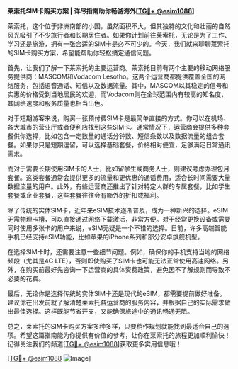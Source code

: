 **莱索托SIM卡购买方案 | 详尽指南助你畅游海外[[TG💪+ @esim1088](https://t.me/s/esim1088)]**

莱索托，这个位于非洲南部的小国，虽然面积不大，但其独特的文化和壮丽的自然风光吸引了不少旅行者和长期居住者。如果你计划前往莱索托，无论是为了工作、学习还是旅游，拥有一张合适的SIM卡是必不可少的。今天，我们就来聊聊莱索托的SIM卡购买方案，希望能帮助你轻松搞定通信问题。

首先，让我们了解一下莱索托的主要运营商。莱索托目前有两个主要的移动网络服务提供商：MASCOM和Vodacom Lesotho。这两个运营商都提供覆盖全国的网络服务，包括语音通话、短信以及数据流量。其中，MASCOM以其稳定的信号和实惠的价格受到当地居民的欢迎，而Vodacom则在全球范围内有较高的知名度，其网络速度和服务质量也相当出色。

对于短期游客来说，购买一张预付费SIM卡是最简单直接的方式。你可以在机场、各大城市的营业厅或者便利店找到这些SIM卡。通常情况下，运营商会提供多种套餐供你选择，比如包含一定数量的通话分钟数、短信条数以及数据流量的组合套餐。如果你只是短期逗留，可以选择基础套餐，价格相对便宜，足够满足日常通讯需求。

而对于需要长期使用SIM卡的人士，比如留学生或商务人士，则建议考虑办理包月套餐。这类套餐通常会提供更多的流量和更优惠的通话费用，适合长时间需要大量数据流量的用户。此外，有些运营商还推出了针对特定人群的专属套餐，比如学生套餐或企业套餐，这些套餐往往会有额外的折扣或福利。

除了传统的实体SIM卡，近年来eSIM技术逐渐普及，成为一种新兴的选择。eSIM无需物理卡槽，可以直接通过网络下载激活，非常方便。对于经常更换设备或需要同时使用多张卡的用户来说，eSIM无疑是一个不错的选择。目前，许多高端智能手机已经支持eSIM功能，比如苹果的iPhone系列和部分安卓旗舰机型。

在选择SIM卡时，还需要注意一些细节问题。例如，确保你的手机支持当地的网络频段（尤其是4G LTE），否则即使购买了SIM卡也可能无法正常使用高速网络。另外，在购买前最好先咨询一下运营商的具体资费政策，避免因不了解规则而导致不必要的花费。

最后，无论你是选择传统的实体SIM卡还是现代的eSIM，都需要提前做好准备。建议你在出发前就了解清楚莱索托各运营商的服务内容，并根据自己的实际需求做出最佳选择。这样既能节省开支，又能确保旅途中的通讯畅通无阻。

总之，莱索托的SIM卡购买方案多种多样，只要稍作规划就能找到最适合自己的选项。希望这篇指南能为你提供有价值的参考，让你在莱索托的旅程更加顺利愉快！记得关注我们的频道[[TG💪+ @esim1088](https://t.me/s/esim1088)]获取更多实用信息哦！

[[TG💪+ @esim1088](https://t.me/s/esim1088) ![Image](https://i.postimg.cc/4NQfJmqS/Snipaste-2025-05-13-00-14-12.png)]